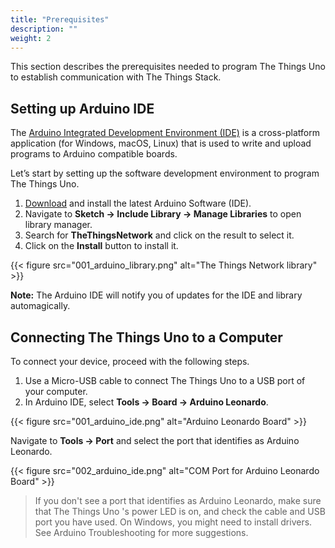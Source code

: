 ```yaml
---
title: "Prerequisites"
description: ""
weight: 2
---
```


This section describes the prerequisites needed to program The Things Uno to establish communication with The Things Stack.

## Setting up Arduino IDE

The [Arduino Integrated Development Environment (IDE)](https://www.arduino.cc/en/main/software) is a cross-platform application (for Windows, macOS, Linux) that is used to write and upload programs to Arduino compatible boards.

Let’s start by setting up the software development environment to program The Things Uno.

1. [Download](https://www.arduino.cc/en/Main/Software) and install the latest Arduino Software (IDE).
2. Navigate to **Sketch -> Include Library -> Manage Libraries** to open library manager.
3. Search for **TheThingsNetwork** and click on the result to select it.
4. Click on the **Install** button to install it.

{{< figure src="001_arduino_library.png" alt="The Things Network library" >}}

**Note:** The Arduino IDE will notify you of updates for the IDE and library automagically.

## Connecting The Things Uno to a Computer

To connect your device, proceed with the following steps.

1. Use a Micro-USB cable to connect The Things Uno to a USB port of your computer.
2. In Arduino IDE, select **Tools -> Board -> Arduino Leonardo**.

{{< figure src="001_arduino_ide.png" alt="Arduino Leonardo Board" >}}

Navigate to **Tools -> Port** and select the port that identifies as Arduino Leonardo.

{{< figure src="002_arduino_ide.png" alt="COM Port for Arduino Leonardo Board" >}}

>If you don't see a port that identifies as Arduino Leonardo, make sure that The Things Uno 's power LED is on, and check the cable and USB port you have used. On Windows, you might need to install drivers. See Arduino Troubleshooting for more suggestions.
